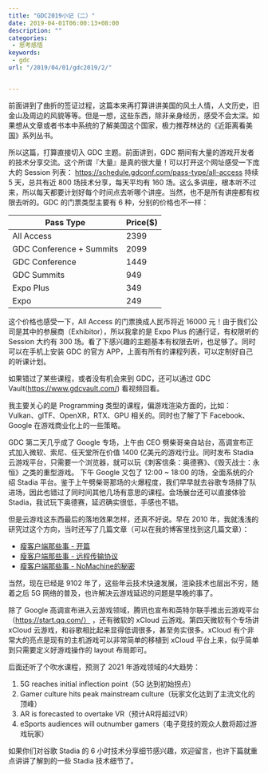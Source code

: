 ```yaml
---
title: "GDC2019小记（二）"
date: 2019-04-01T06:00:13+08:00
description: ""
categories:
 - 思考感悟
keywords:
 - gdc
url: "/2019/04/01/gdc2019/2/"


---
```


前面讲到了曲折的签证过程，这篇本来再打算讲讲美国的风土人情，人文历史，旧金山及周边的风貌等等。但是一想，这些东西，除非亲身经历，感受不会太深。如果想从文章或者书本中系统的了解美国这个国家，极力推荐林达的《近距离看美国》系列丛书。

所以这篇，打算直接切入 GDC 主题。前面讲到，GDC 期间有大量的游戏开发者的技术分享交流。这个所谓『大量』是真的很大量！可以打开这个网址感受一下庞大的 Session 列表： https://schedule.gdconf.com/pass-type/all-access 持续 5 天，总共有近 800 场技术分享，每天平均有 160 场。这么多讲座，根本听不过来，所以每天都要计划好每个时间点去听哪个讲座。当然，也不是所有讲座都有权限去听的。GDC 的门票类型主要有 6 种，分别的价格也不一样：

| Pass Type | Price($) |
| ----- | ----- |
| All Access | 2399 |
| GDC Conference + Summits | 2099 |
| GDC Conference | 1449 |
| GDC Summits | 949 |
| Expo Plus | 349 |
| Expo | 249 |

这个价格也感受一下，All Access 的门票换成人民币将近 16000 元！由于我们公司是其中的参展商（Exhibitor），所以我拿的是 Expo Plus 的通行证，有权限听的 Session 大约有 300 场。看了下感兴趣的主题基本有权限去听，也足够了。同时可以在手机上安装 GDC 的官方 APP，上面有所有的课程列表，可以定制好自己的听课计划。

如果错过了某些课程，或者没有机会来到 GDC，还可以通过 GDC Vault(https://www.gdcvault.com/) 看视频回看。

我主要关心的是 Programming 类型的课程，偏游戏渲染方面的，比如：Vulkan、glTF、OpenXR，RTX、GPU 相关的。同时也了解了下 Facebook、Google 在游戏商业化上的一些策略。

GDC 第二天几乎成了 Google 专场，上午由 CEO 劈柴哥亲自站台，高调宣布正式加入微软、索尼、任天堂所在价值 1400 亿美元的游戏行业。同时发布 Stadia 云游戏平台，只需要一个浏览器，就可以玩《刺客信条：奥德赛》、《毁灭战士：永恒》之类的重型游戏。 下午 Google 又包了 12:00 ~ 18:00 的场，全面系统的介绍 Stadia 平台。鉴于上午劈柴哥那场的火爆程度，我们早早就去谷歌专场排了队进场，因此也错过了同时间其他几场有意思的课程。会场展台还可以直接体验 Stadia，我试玩下奥德赛，延迟确实很低，手感也不错。

但是云游戏这东西最后的落地效果怎样，还真不好说。早在 2010 年，我就浅浅的研究过这个方向，当时还写了几篇文章（可以在我的博客里找到这几篇文章）：

* [瘦客户端那些事 - 开篇](https://ericbaranowski.netlify.com/2010/09/11/thincilent/)
* [瘦客户端那些事 - 远程传输协议](https://ericbaranowski.netlify.com/2010/09/24/thinclient-protocol/)
* [瘦客户端那些事 - NoMachine的秘密](https://ericbaranowski.netlify.com/2010/10/07/thinclient-secret-of-nomachine/)

当然，现在已经是 9102 年了，这些年云技术快速发展，渲染技术也层出不穷，随着之后 5G 网络的普及，也许解决云游戏延迟的问题是早晚的事了。

除了 Google 高调宣布进入云游戏领域，腾讯也宣布和英特尔联手推出云游戏平台（https://start.qq.com/） ，还有微软的 xCloud 云游戏。第四天微软有个专场讲 xCloud 云游戏，和谷歌相比起来显得低调很多，甚至务实很多。xCloud 有个非常大的亮点是现有的主机游戏可以非常简单的移植到 xCloud 平台上来，似乎简单到只需要定义好游戏操作的 layout 布局即可。

后面还听了个吹水课程，预测了 2021 年游戏领域的4大趋势：

1. 5G reaches initial inflection point（5G 达到初始拐点）
2. Gamer culture hits peak mainstream culture（玩家文化达到了主流文化的顶峰）
3. AR is forecasted to overtake VR（预计AR将超过VR）
4. eSports audiences will outnumber gamers（电子竞技的观众人数将超过游戏玩家）

如果你们对谷歌 Stadia 的 6 小时技术分享细节感兴趣，欢迎留言，也许下篇就重点讲讲了解到的一些 Stadia 技术细节了。
